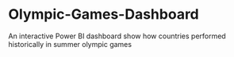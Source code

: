 # Olympic-Games-Dashboard
An interactive Power BI dashboard show how countries performed historically in summer olympic games
